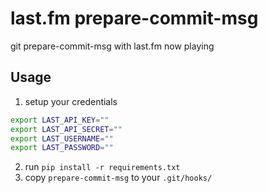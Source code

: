 # last.fm prepare-commit-msg

git prepare-commit-msg with last.fm now playing

## Usage

1) setup your credentials

```bash
export LAST_API_KEY=""
export LAST_API_SECRET=""
export LAST_USERNAME=""
export LAST_PASSWORD=""
```

2) run `pip install -r requirements.txt`
3) copy `prepare-commit-msg` to your `.git/hooks/`
